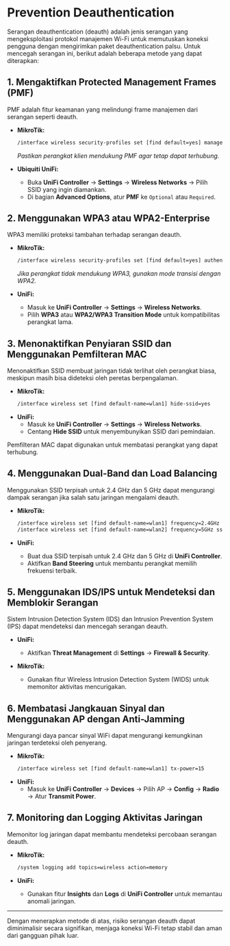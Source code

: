 # Prevention Deauthentication

Serangan deauthentication (deauth) adalah jenis serangan yang mengeksploitasi protokol manajemen Wi-Fi untuk memutuskan koneksi pengguna dengan mengirimkan paket deauthentication palsu. Untuk mencegah serangan ini, berikut adalah beberapa metode yang dapat diterapkan:

## 1. Mengaktifkan Protected Management Frames (PMF)
PMF adalah fitur keamanan yang melindungi frame manajemen dari serangan seperti deauth. 

- **MikroTik:**
  ```bash
  /interface wireless security-profiles set [find default=yes] management-protection=required
  ```
  *Pastikan perangkat klien mendukung PMF agar tetap dapat terhubung.*

- **Ubiquiti UniFi:**
  - Buka **UniFi Controller** → **Settings** → **Wireless Networks** → Pilih SSID yang ingin diamankan.
  - Di bagian **Advanced Options**, atur **PMF** ke `Optional` atau `Required`.

## 2. Menggunakan WPA3 atau WPA2-Enterprise
WPA3 memiliki proteksi tambahan terhadap serangan deauth.

- **MikroTik:**
  ```bash
  /interface wireless security-profiles set [find default=yes] authentication-types=wpa2-eap,wpa3-eap
  ```
  *Jika perangkat tidak mendukung WPA3, gunakan mode transisi dengan WPA2.*

- **UniFi:**
  - Masuk ke **UniFi Controller** → **Settings** → **Wireless Networks**.
  - Pilih **WPA3** atau **WPA2/WPA3 Transition Mode** untuk kompatibilitas perangkat lama.

## 3. Menonaktifkan Penyiaran SSID dan Menggunakan Pemfilteran MAC

Menonaktifkan SSID membuat jaringan tidak terlihat oleh perangkat biasa, meskipun masih bisa dideteksi oleh peretas berpengalaman.

- **MikroTik:**
  ```bash
  /interface wireless set [find default-name=wlan1] hide-ssid=yes
  ```
- **UniFi:**
  - Masuk ke **UniFi Controller** → **Settings** → **Wireless Networks**.
  - Centang **Hide SSID** untuk menyembunyikan SSID dari pemindaian.

Pemfilteran MAC dapat digunakan untuk membatasi perangkat yang dapat terhubung.

## 4. Menggunakan Dual-Band dan Load Balancing

Menggunakan SSID terpisah untuk 2.4 GHz dan 5 GHz dapat mengurangi dampak serangan jika salah satu jaringan mengalami deauth.

- **MikroTik:**
  ```bash
  /interface wireless set [find default-name=wlan1] frequency=2.4GHz ssid=SSID_2.4GHz
  /interface wireless set [find default-name=wlan2] frequency=5GHz ssid=SSID_5GHz
  ```

- **UniFi:**
  - Buat dua SSID terpisah untuk 2.4 GHz dan 5 GHz di **UniFi Controller**.
  - Aktifkan **Band Steering** untuk membantu perangkat memilih frekuensi terbaik.

## 5. Menggunakan IDS/IPS untuk Mendeteksi dan Memblokir Serangan
Sistem Intrusion Detection System (IDS) dan Intrusion Prevention System (IPS) dapat mendeteksi dan mencegah serangan deauth.

- **UniFi:**
  - Aktifkan **Threat Management** di **Settings** → **Firewall & Security**.

- **MikroTik:**
  - Gunakan fitur Wireless Intrusion Detection System (WIDS) untuk memonitor aktivitas mencurigakan.

## 6. Membatasi Jangkauan Sinyal dan Menggunakan AP dengan Anti-Jamming
Mengurangi daya pancar sinyal WiFi dapat mengurangi kemungkinan jaringan terdeteksi oleh penyerang.

- **MikroTik:**
  ```bash
  /interface wireless set [find default-name=wlan1] tx-power=15
  ```
- **UniFi:**
  - Masuk ke **UniFi Controller** → **Devices** → Pilih AP → **Config** → **Radio** → Atur **Transmit Power**.

## 7. Monitoring dan Logging Aktivitas Jaringan
Memonitor log jaringan dapat membantu mendeteksi percobaan serangan deauth.

- **MikroTik:**
  ```bash
  /system logging add topics=wireless action=memory
  ```

- **UniFi:**
  - Gunakan fitur **Insights** dan **Logs** di **UniFi Controller** untuk memantau anomali jaringan.

---

Dengan menerapkan metode di atas, risiko serangan deauth dapat diminimalisir secara signifikan, menjaga koneksi Wi-Fi tetap stabil dan aman dari gangguan pihak luar.